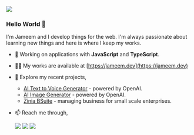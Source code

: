 <img src="https://www.jameem.dev/img/github-banner.jpg">

### Hello World 👋
I'm Jameem and I develop things for the web. I'm always passionate about learning new things and here is where I keep my works.

- 🔭 Working on applications with **JavaScript** and  **TypeScript**.
- 👨‍💻 My works are available at [https://jameem.dev](https://jameem.dev)
- 🔭 Explore my recent projects,
     - [AI Text to Voice Generator](https://ai-text-to-voice.netlify.app/) - powered by OpenAI.
     - [AI Image Generator](https://ai-image-jm.netlify.app/) - powered by OpenAI.
     - [Zinia BSuite](http://app.zinia.tech) - managing business for small scale enterprises.
- 📫 Reach me through,
     
     [<img src="https://img.shields.io/badge/twitter-%231DA1F2.svg?&style=for-the-badge&logo=twitter&logoColor=white" />](https://twitter.com/jameem_mohd) 
     [<img src="https://img.shields.io/badge/linkedin-%230077B5.svg?&style=for-the-badge&logo=linkedin&logoColor=white" />](https://www.linkedin.com/in/jameem/) 
     [<img src="https://img.shields.io/badge/Website-pk-%23.svg?&style=for-the-badge&logo=&logoColor=white%22" />](https://jameem.dev/)     
    
